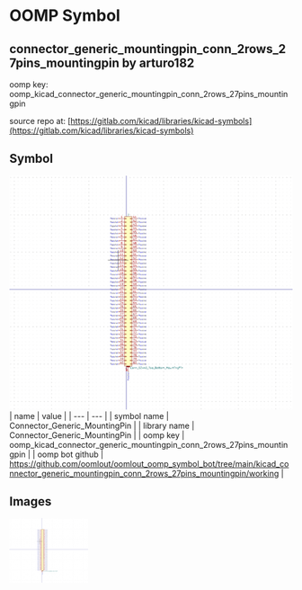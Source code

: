 # OOMP Symbol  
## connector_generic_mountingpin_conn_2rows_27pins_mountingpin  by arturo182  
  
oomp key: oomp_kicad_connector_generic_mountingpin_conn_2rows_27pins_mountingpin  
  
source repo at: [https://gitlab.com/kicad/libraries/kicad-symbols](https://gitlab.com/kicad/libraries/kicad-symbols)  
## Symbol  
  
[![working.png](working_600.png)](working.png)  
| name | value | 
| --- | --- | 
| symbol name | Connector_Generic_MountingPin | 
| library name | Connector_Generic_MountingPin | 
| oomp key | oomp_kicad_connector_generic_mountingpin_conn_2rows_27pins_mountingpin | 
| oomp bot github | https://github.com/oomlout/oomlout_oomp_symbol_bot/tree/main/kicad_connector_generic_mountingpin_conn_2rows_27pins_mountingpin/working | 
## Images  
  
[![working.png](working_140.png)](working.png)  
